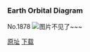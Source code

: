 ### Earth Orbital Diagram
No.1878
![图片不见了~~~](https://imgs.xkcd.com/comics/earth_orbital_diagram.png)

[原址](https://xkcd.com//1878) [下载](https://imgs.xkcd.com/comics/earth_orbital_diagram.png)

